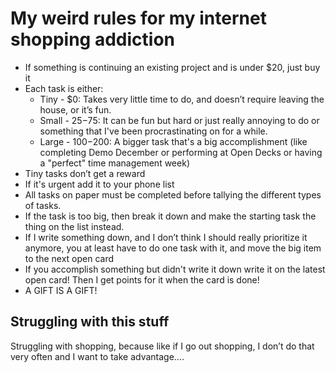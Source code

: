 # My weird rules for my internet shopping addiction

- If something is continuing an existing project and is under $20, just buy it
- Each task is either:
    - Tiny - $0: Takes very little time to do, and doesn’t require leaving the house, or it’s fun.
    - Small - $25-$75: It can be fun but hard or just really annoying to do or something that I've been procrastinating on for a while. 
    - Large - $100-$200: A bigger task that's a big accomplishment (like completing Demo December or performing at Open Decks or having a "perfect" time management week)
- Tiny tasks don’t get a reward
- If it's urgent add it to your phone list
- All tasks on paper must be completed before tallying the different types of tasks.
- If the task is too big, then break it down and make the starting task the thing on the list instead.
- If I write something down, and I don’t think I should really prioritize it anymore, you at least have to do one task with it, and move the big item to the next open card
- If you accomplish something but didn't write it down write it on the latest open card! Then I get points for it when the card is done!
- A GIFT IS A GIFT!

## Struggling with this stuff

Struggling with shopping, because like if I go out shopping, I don’t do that very often and I want to take advantage….





